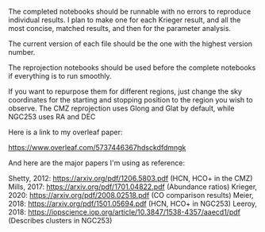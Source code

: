 The completed notebooks should be runnable with no errors to reproduce individual results. I plan to make one for each Krieger result, and all the most concise, matched results, and then for the parameter analysis.



























The current version of each file should be the one with the highest version number.

The reprojection notebooks should be used before the complete notebooks if everything is to run smoothly.

If you want to repurpose them for different regions, just change the sky coordinates for the starting and stopping position to the region you wish to observe. The CMZ reprojection uses Glong and Glat by default, while NGC253 uses RA and DEC

Here is a link to my overleaf paper:

https://www.overleaf.com/5737446367hdsckdfdmngk

And here are the major papers I'm using as reference:

Shetty, 2012: https://arxiv.org/pdf/1206.5803.pdf (HCN, HCO+ in the CMZ)
Mills, 2017: https://arxiv.org/pdf/1701.04822.pdf (Abundance ratios)
Krieger, 2020: https://arxiv.org/pdf/2008.02518.pdf (CO comparison results)
Meier, 2018: https://arxiv.org/pdf/1501.05694.pdf (HCN, HCO+ in NGC253)
Leeroy, 2018: https://iopscience.iop.org/article/10.3847/1538-4357/aaecd1/pdf (Describes clusters in NGC253)
